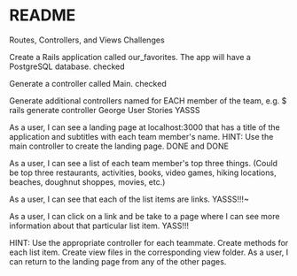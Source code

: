 # README
Routes, Controllers, and Views Challenges


Create a Rails application called our_favorites. The app will have a PostgreSQL database.
checked

Generate a controller called Main.
checked

Generate additional controllers named for EACH member of the team, e.g. $ rails generate controller George
User Stories
YASSS

As a user, I can see a landing page at localhost:3000 that has a title of the application and subtitles with each team member's name.
HINT: Use the main controller to create the landing page.
DONE and DONE

As a user, I can see a list of each team member's top three things. (Could be top three restaurants, activities, books, video games, hiking locations, beaches, doughnut shoppes, movies, etc.)

As a user, I can see that each of the list items are links.
YASSS!!!~

As a user, I can click on a link and be take to a page where I can see more information about that particular list item.
YASS!!!

HINT: Use the appropriate controller for each teammate. Create methods for each list item. Create view files in the corresponding view folder.
As a user, I can return to the landing page from any of the other pages.

